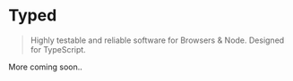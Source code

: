 # Typed

> Highly testable and reliable software for Browsers & Node. Designed for TypeScript.

More coming soon..
